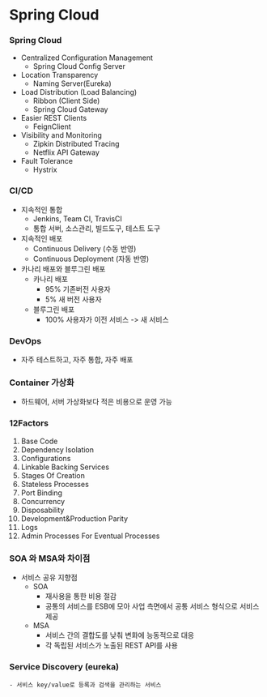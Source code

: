 # Spring Cloud

### Spring Cloud
- Centralized Configuration Management
    - Spring Cloud Config Server
- Location Transparency
    - Naming Server(Eureka)
- Load Distribution (Load Balancing)
    - Ribbon (Client Side)
    - Spring Cloud Gateway
- Easier REST Clients
    - FeignClient
- Visibility and Monitoring
    - Zipkin Distributed Tracing
    - Netflix API Gateway
- Fault Tolerance
    - Hystrix

### CI/CD
- 지속적인 통합
    - Jenkins, Team CI, TravisCI
    - 통합 서버, 소스관리, 빌드도구, 테스트 도구
- 지속적인 배포
    - Continuous Delivery (수동 반영)
    - Continuous Deployment (자동 반영)
- 카나리 배포와 블루그린 배포
    - 카나리 배포
        - 95% 기존버전 사용자
        - 5% 새 버전 사용자
    - 블루그린 배포
        - 100% 사용자가 이전 서비스 -> 새 서비스

### DevOps
- 자주 테스트하고, 자주 통합, 자주 배포

### Container 가상화
- 하드웨어, 서버 가상화보다 적은 비용으로 운영 가능

### 12Factors
1. Base Code
2. Dependency Isolation
3. Configurations
4. Linkable Backing Services
5. Stages Of Creation
6. Stateless Processes
7. Port Binding
8. Concurrency
9. Disposability
10. Development&Production Parity
11. Logs
12. Admin Processes For Eventual Processes


### SOA 와 MSA와 차이점
- 서비스 공유 지향점
    - SOA 
        - 재사용을 통한 비용 절감
        - 공통의 서비스를 ESB에 모아 사업 측면에서 공통 서비스 형식으로 서비스 제공
    - MSA 
        - 서비스 간의 결합도를 낮춰 변화에 능동적으로 대응
        - 각 독립된 서비스가 노출된 REST API를 사용

### Service Discovery (eureka)
    - 서비스 key/value로 등록과 검색을 관리하는 서비스